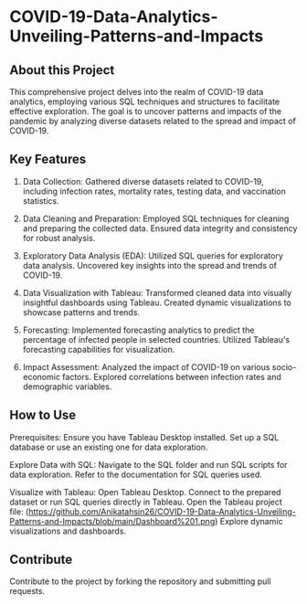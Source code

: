 # COVID-19-Data-Analytics-Unveiling-Patterns-and-Impacts
## About this Project
This comprehensive project delves into the realm of COVID-19 data analytics, employing various SQL techniques and structures to facilitate effective exploration. The goal is to uncover patterns and impacts of the pandemic by analyzing diverse datasets related to the spread and impact of COVID-19.

## Key Features

1. Data Collection: Gathered diverse datasets related to COVID-19, including infection rates, mortality rates, testing data, and vaccination statistics.

2. Data Cleaning and Preparation: Employed SQL techniques for cleaning and preparing the collected data.
Ensured data integrity and consistency for robust analysis.

3. Exploratory Data Analysis (EDA): Utilized SQL queries for exploratory data analysis.
Uncovered key insights into the spread and trends of COVID-19.

4. Data Visualization with Tableau: Transformed cleaned data into visually insightful dashboards using Tableau.
Created dynamic visualizations to showcase patterns and trends.

5. Forecasting: Implemented forecasting analytics to predict the percentage of infected people in selected countries.
Utilized Tableau's forecasting capabilities for visualization.

6. Impact Assessment: Analyzed the impact of COVID-19 on various socio-economic factors.
Explored correlations between infection rates and demographic variables.

## How to Use

Prerequisites: Ensure you have Tableau Desktop installed.
Set up a SQL database or use an existing one for data exploration.

Explore Data with SQL: Navigate to the SQL folder and run SQL scripts for data exploration.
Refer to the documentation for SQL queries used.

Visualize with Tableau: Open Tableau Desktop. Connect to the prepared dataset or run SQL queries directly in Tableau.
Open the Tableau project file: (https://github.com/Anikatahsin26/COVID-19-Data-Analytics-Unveiling-Patterns-and-Impacts/blob/main/Dashboard%201.png)
Explore dynamic visualizations and dashboards.

## Contribute
Contribute to the project by forking the repository and submitting pull requests.
